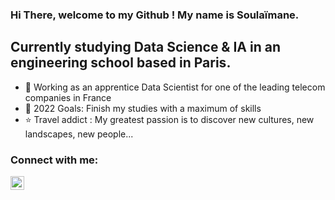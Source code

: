 ### Hi There, welcome to my Github ! My name is Soulaïmane. 

## Currently studying Data Science & IA in an engineering school based in Paris. 

- 🌱 Working as an apprentice Data Scientist for one of the leading telecom companies in France 
- 🥅 2022 Goals: Finish my studies with a maximum of skills
- ⭐ Travel addict : My greatest passion is to discover new cultures, new landscapes, new people... 

### Connect with me:

[<img align="left" alt="codeSTACKr | LinkedIn" width="22px" src="https://cdn.jsdelivr.net/npm/simple-icons@v3/icons/linkedin.svg" />][linkedin]



[linkedin]: https://www.linkedin.com/in/soulaimane-jouhri/
